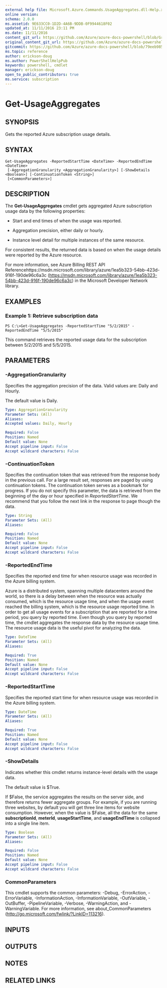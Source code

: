 ```yaml
---
external help file: Microsoft.Azure.Commands.UsageAggregates.dll-Help.xml
online version:
schema: 2.0.0
ms.assetid: 9E633CC0-1D2D-4A6B-9DDB-0F9944618F02
updated_at: 11/11/2016 23:11 PM
ms.date: 11/11/2016
content_git_url: https://github.com/Azure/azure-docs-powershell/blob/Graham71298/azureps-cmdlets-docs/ResourceManager/AzureRM.UsageAggregates/v2.1.0/Get-UsageAggregates.md
original_content_git_url: https://github.com/Azure/azure-docs-powershell/blob/Graham71298/azureps-cmdlets-docs/ResourceManager/AzureRM.UsageAggregates/v2.1.0/Get-UsageAggregates.md
gitcommit: https://github.com/Azure/azure-docs-powershell/blob/79eeb985ea480979357fb4695832a0c3d29a48bf
ms.topic: reference
author: erickson-doug
ms.author: PowerShellHelpPub
keywords: powershell, cmdlet
manager: erickson-doug
open_to_public_contributors: true
ms.service: subscription
---
```


# Get-UsageAggregates

## SYNOPSIS
Gets the reported Azure subscription usage details.

## SYNTAX

```
Get-UsageAggregates -ReportedStartTime <DateTime> -ReportedEndTime <DateTime>
 [-AggregationGranularity <AggregationGranularity>] [-ShowDetails <Boolean>] [-ContinuationToken <String>]
 [<CommonParameters>]
```

## DESCRIPTION
The **Get-UsageAggregates** cmdlet gets aggregated Azure subscription usage data by the following properties: 

- Start and end times of when the usage was reported.

- Aggregation precision, either daily or hourly.

- Instance level detail for multiple instances of the same resource.

For consistent results, the returned data is based on when the usage details were reported by the Azure resource.

For more information, see Azure Billing REST API Referencehttps://msdn.microsoft.com/library/azure/1ea5b323-54bb-423d-916f-190de96c6a3c (https://msdn.microsoft.com/library/azure/1ea5b323-54bb-423d-916f-190de96c6a3c) in the Microsoft Developer Network library.

## EXAMPLES

### Example 1: Retrieve subscription data
```
PS C:\>Get-UsageAggregates -ReportedStartTime "5/2/2015" -ReportedEndTime "5/5/2015"
```

This command retrieves the reported usage data for the subscription between 5/2/2015 and 5/5/2015.

## PARAMETERS

### -AggregationGranularity
Specifies the aggregation precision of the data.
Valid values are: Daily and Hourly.

The default value is Daily.

```yaml
Type: AggregationGranularity
Parameter Sets: (All)
Aliases: 
Accepted values: Daily, Hourly

Required: False
Position: Named
Default value: None
Accept pipeline input: False
Accept wildcard characters: False
```

### -ContinuationToken
Specifies the continuation token that was retrieved from the response body in the previous call.
For a large result set, responses are paged by using continuation tokens.
The continuation token serves as a bookmark for progress.
If you do not specify this parameter, the data is retrieved from the beginning of the day or hour specified in *ReportedStartTime*.
We recommend that you follow the next link in the response to page though the data.

```yaml
Type: String
Parameter Sets: (All)
Aliases: 

Required: False
Position: Named
Default value: None
Accept pipeline input: False
Accept wildcard characters: False
```

### -ReportedEndTime
Specifies the reported end time for when resource usage was recorded in the Azure billing system.

Azure is a distributed system, spanning multiple datacenters around the world, so there is a delay between when the resource was actually consumed, which is the resource usage time, and when the usage event reached the billing system, which is the resource usage reported time.
In order to get all usage events for a subscription that are reported for a time period, you query by reported time.
Even though you query by reported time, the cmdlet aggregates the response data by the resource usage time.
The resource usage data is the useful pivot for analyzing the data.

```yaml
Type: DateTime
Parameter Sets: (All)
Aliases: 

Required: True
Position: Named
Default value: None
Accept pipeline input: False
Accept wildcard characters: False
```

### -ReportedStartTime
Specifies the reported start time for when resource usage was recorded in the Azure billing system.

```yaml
Type: DateTime
Parameter Sets: (All)
Aliases: 

Required: True
Position: Named
Default value: None
Accept pipeline input: False
Accept wildcard characters: False
```

### -ShowDetails
Indicates whether this cmdlet returns instance-level details with the usage data.

The default value is $True.

If $False, the service aggregates the results on the server side, and therefore returns fewer aggregate groups.
For example, if you are running three websites, by default you will get three line items for website consumption.
However, when the value is $False, all the data for the same **subscriptionId**, **meterId**, **usageStartTime**, and **usageEndTime** is collapsed into a single line item.

```yaml
Type: Boolean
Parameter Sets: (All)
Aliases: 

Required: False
Position: Named
Default value: None
Accept pipeline input: False
Accept wildcard characters: False
```

### CommonParameters
This cmdlet supports the common parameters: -Debug, -ErrorAction, -ErrorVariable, -InformationAction, -InformationVariable, -OutVariable, -OutBuffer, -PipelineVariable, -Verbose, -WarningAction, and -WarningVariable. For more information, see about_CommonParameters (http://go.microsoft.com/fwlink/?LinkID=113216).

## INPUTS

## OUTPUTS

## NOTES

## RELATED LINKS



